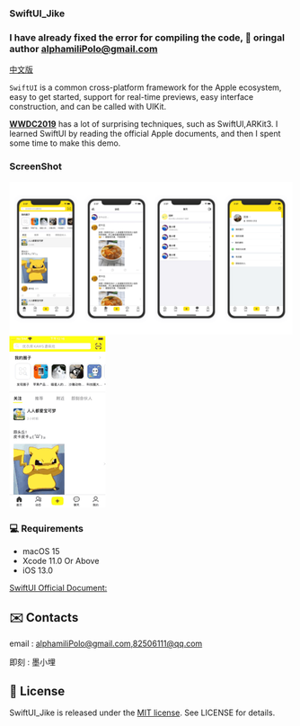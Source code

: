 
### SwiftUI_Jike

### I have already fixed the error for compiling the code, 🙏 oringal author alphamiliPolo@gmail.com

[中文版](README_CN.md)

`SwiftUI` is a common cross-platform framework for the Apple ecosystem, easy to get started, support for real-time previews, easy interface construction, and can be called with UIKit.

[**WWDC2019**](https://www.apple.com/ios/ios-13-preview/) has a lot of surprising techniques, such as SwiftUI,ARKit3. I learned SwiftUI by reading the official Apple documents, and then I spent some time to  make this demo.

### ScreenShot

<img src="images/section.png">
<img src="images/jike_SwiftUI.GIF">

### 💻 Requirements

- macOS 15 
- Xcode 11.0 Or Above
- iOS 13.0 

[SwiftUI Official Document:](https://developer.apple.com/tutorials/swiftui)

## ✉️ Contacts

email : alphamiliPolo@gmail.com,82506111@qq.com

即刻 : 墨小埋

## 📄 License

SwiftUI_Jike is released under the [MIT license](LICENSE). See LICENSE for details.
